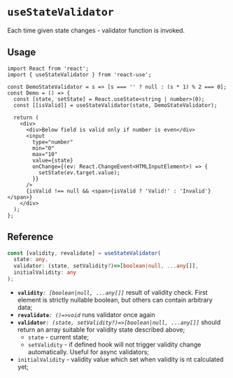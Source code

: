 # `useStateValidator`

Each time given state changes - validator function is invoked.

## Usage
```tsx
import React from 'react';
import { useStateValidator } from 'react-use';

const DemoStateValidator = s => [s === '' ? null : (s * 1) % 2 === 0];
const Demo = () => {
  const [state, setState] = React.useState<string | number>(0);
  const [[isValid]] = useStateValidator(state, DemoStateValidator);

  return (
    <div>
      <div>Below field is valid only if number is even</div>
      <input
        type="number"
        min="0"
        max="10"
        value={state}
        onChange={(ev: React.ChangeEvent<HTMLInputElement>) => {
          setState(ev.target.value);
        }}
      />
      {isValid !== null && <span>{isValid ? 'Valid!' : 'Invalid'}</span>}
    </div>
  );
};
```

## Reference
<!-- eslint-skip -->
```ts 
const [validity, revalidate] = useStateValidator(
  state: any,
  validator: (state, setValidity?)=>[boolean|null, ...any[]],
  initialValidity: any
);
```
- **`validity`**_`: [boolean|null, ...any[]]`_ result of validity check. First element is strictly nullable boolean, but others can contain arbitrary data;
- **`revalidate`**_`: ()=>void`_ runs validator once again
- **`validator`**_`: (state, setValidity?)=>[boolean|null, ...any[]]`_ should return an array suitable for validity state described above;
    - `state` - current state;
    - `setValidity` - if defined hook will not trigger validity change automatically. Useful for async validators;
- `initialValidity` - validity value which set when validity is nt calculated yet;
